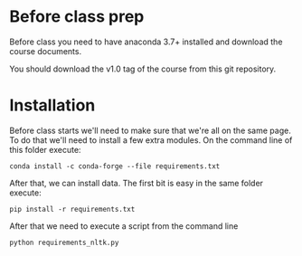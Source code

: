 # Before class prep

Before class you need to have anaconda 3.7+ installed and download the course documents.

You should download the v1.0 tag of the course from this git repository.

# Installation

Before class starts we'll need to make sure that we're all on the same page. To do that we'll need
to install a few extra modules. On the command line of this folder execute:

`conda install -c conda-forge --file requirements.txt`

After that, we can install data. The first bit is easy in the same folder execute:

`pip install -r requirements.txt`

After that we need to execute a script from the command line

`python requirements_nltk.py`
